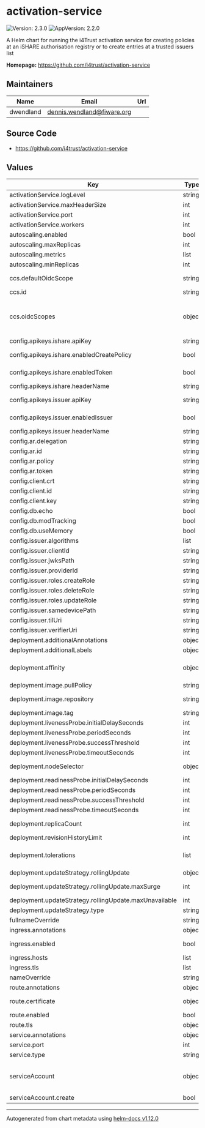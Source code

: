 # activation-service

![Version: 2.3.0](https://img.shields.io/badge/Version-2.3.0-informational?style=flat-square) ![AppVersion: 2.2.0](https://img.shields.io/badge/AppVersion-2.2.0-informational?style=flat-square)

A Helm chart for running the i4Trust activation service for creating policies at an iSHARE authorisation registry or to create entries at a trusted issuers list

**Homepage:** <https://github.com/i4trust/activation-service>

## Maintainers

| Name | Email | Url |
| ---- | ------ | --- |
| dwendland | <dennis.wendland@fiware.org> |  |

## Source Code

* <https://github.com/i4trust/activation-service>

## Values

| Key | Type | Default | Description |
|-----|------|---------|-------------|
| activationService.logLevel | string | `"info"` | Log Level |
| activationService.maxHeaderSize | int | `32768` | Maximum header size in bytes |
| activationService.port | int | `8080` | Listen port |
| activationService.workers | int | `1` | Number of (gunicorn) workers that should be created |
| autoscaling.enabled | bool | `false` |  |
| autoscaling.maxReplicas | int | `10` | maximum number of running pods |
| autoscaling.metrics | list | `[]` | metrics to react on |
| autoscaling.minReplicas | int | `1` | minimum number of running pods |
| ccs.defaultOidcScope | string | `"defaultScope"` | Default scope to be used from scopes below, if none is provided |
| ccs.id | string | `"pdc-activation-service"` | Id of the service |
| ccs.oidcScopes | object | `{"asWrite":[{"trustedIssuersLists":["https://til.fiware.dev"],"trustedParticipantsLists":["https://tir.fiware.dev"],"type":"VerifiableCredential"}],"defaultScope":[{"trustedIssuersLists":["https://til.fiware.dev"],"trustedParticipantsLists":["https://tir.fiware.dev"],"type":"VerifiableDefaultCredential"}]}` | Credential configurations for particular scopes |
| config.apikeys.ishare.apiKey | string | `""` | API key for iSHARE flow (auto-generated if left empty) |
| config.apikeys.ishare.enabledCreatePolicy | bool | `false` | Enable API-Key requirement for iSHARE flow /createpolicy endpoint (API key will be required) |
| config.apikeys.ishare.enabledToken | bool | `true` | Enable API-Key requirement for iSHARE flow /token endpoint (API key will be required) |
| config.apikeys.ishare.headerName | string | `"AS-API-KEY"` | API-Key Header name for iSHARE flow |
| config.apikeys.issuer.apiKey | string | `""` | API key for Trusted-Issuers-List flow (auto-generated if left empty) |
| config.apikeys.issuer.enabledIssuer | bool | `true` | Enable API-Key requirement for Trusted-Issuers-List flow /issuer endpoint (API key will be required) |
| config.apikeys.issuer.headerName | string | `"AS-API-KEY"` | API-Key Header name for Trusted-Issuers-List flow |
| config.ar.delegation | string | `"https://ar.packetdelivery.net/delegation"` | Endpoint for delegation requests |
| config.ar.id | string | `"EU.EORI.NLPACKETDEL"` | EORI of AR |
| config.ar.policy | string | `"https://ar.packetdelivery.net/policy"` | Endpoint for create policy requests |
| config.ar.token | string | `"https://ar.packetdelivery.net/connect/token"` | Endpoint for token request |
| config.client.crt | string | `"<pdc-certs>"` | Client certificate (PEM certificate chain) |
| config.client.id | string | `"EU.EORI.NLPACKETDEL"` | Client ID |
| config.client.key | string | `"<pdc-private-key>"` | Client key (PEM private key) |
| config.db.echo | bool | `true` | Enable SQL logging to stderr |
| config.db.modTracking | bool | `false` | Enable tracking of modifications |
| config.db.useMemory | bool | `true` | Use sqlite in-memory database |
| config.issuer.algorithms | list | `["ES256"]` | Allowed algorithms for JWT signatures |
| config.issuer.clientId | string | `"pdc-activation-service"` | clientId parameter |
| config.issuer.jwksPath | string | `"/.well-known/jwks"` | JWKS path at verifier |
| config.issuer.providerId | string | `"did:key:some-key"` | Provider DID |
| config.issuer.roles.createRole | string | `"CREATE_ISSUER"` | Role for creating trusted issuer |
| config.issuer.roles.deleteRole | string | `"DELETE_ISSUER"` | Role for deleting trusted issuer |
| config.issuer.roles.updateRole | string | `"UPDATE_ISSUER"` | Role for updating trusted issuer |
| config.issuer.samedevicePath | string | `"/api/v1/samedevice"` | samedevice flow path at verifier |
| config.issuer.tilUri | string | `"http://til.internal"` | URI of Trusted Issuers List service |
| config.issuer.verifierUri | string | `"https://verifier.packetdelivery.net"` | URI of verifier |
| deployment.additionalAnnotations | object | `{}` | additional annotations for the deployment, if required |
| deployment.additionalLabels | object | `{}` | additional labels for the deployment, if required |
| deployment.affinity | object | `{}` | affinity template ref: https://kubernetes.io/docs/concepts/configuration/assign-pod-node/#affinity-and-anti-affinity |
| deployment.image.pullPolicy | string | `"IfNotPresent"` | specification of the image pull policy |
| deployment.image.repository | string | `"i4trust/activation-service"` | image name ref: https://hub.docker.com/r/i4trust/activation-service |
| deployment.image.tag | string | `"2.2.0"` | tag of the image to be used |
| deployment.livenessProbe.initialDelaySeconds | int | `20` |  |
| deployment.livenessProbe.periodSeconds | int | `10` |  |
| deployment.livenessProbe.successThreshold | int | `1` |  |
| deployment.livenessProbe.timeoutSeconds | int | `30` |  |
| deployment.nodeSelector | object | `{}` | selector template ref: https://kubernetes.io/docs/user-guide/node-selection/ |
| deployment.readinessProbe.initialDelaySeconds | int | `21` |  |
| deployment.readinessProbe.periodSeconds | int | `10` |  |
| deployment.readinessProbe.successThreshold | int | `1` |  |
| deployment.readinessProbe.timeoutSeconds | int | `30` |  |
| deployment.replicaCount | int | `1` | initial number of target replications, can be different if autoscaling is enabled |
| deployment.revisionHistoryLimit | int | `3` | number of old replicas to be retained |
| deployment.tolerations | list | `[]` | tolerations template ref: ref: https://kubernetes.io/docs/concepts/configuration/taint-and-toleration/ |
| deployment.updateStrategy.rollingUpdate | object | `{"maxSurge":1,"maxUnavailable":0}` | new pods will be added gradually |
| deployment.updateStrategy.rollingUpdate.maxSurge | int | `1` | number of pods that can be created above the desired amount while updating |
| deployment.updateStrategy.rollingUpdate.maxUnavailable | int | `0` | number of pods that can be unavailable while updating |
| deployment.updateStrategy.type | string | `"RollingUpdate"` | type of the update |
| fullnameOverride | string | `""` |  |
| ingress.annotations | object | `{}` | annotations to be added to the ingress |
| ingress.enabled | bool | `false` | should there be an ingress to connect the activation service with the public internet |
| ingress.hosts | list | `[]` | all hosts to be provided |
| ingress.tls | list | `[]` | configure the ingress' tls |
| nameOverride | string | `""` |  |
| route.annotations | object | `{}` | annotations to be added to the route |
| route.certificate | object | `{}` | see: https://github.com/FIWARE-Ops/fiware-gitops/blob/master/doc/ROUTES.md |
| route.enabled | bool | `false` |  |
| route.tls | object | `{}` | tls configuration for the route |
| service.annotations | object | `{}` | addtional annotations, if required |
| service.port | int | `8080` | port to be used by the service |
| service.type | string | `"ClusterIP"` | service type |
| serviceAccount | object | `{"create":false}` | if a specific service account should be used, it can be configured here ref: https://kubernetes.io/docs/tasks/configure-pod-container/configure-service-account/ |
| serviceAccount.create | bool | `false` | specifies if the account should be created |

----------------------------------------------
Autogenerated from chart metadata using [helm-docs v1.12.0](https://github.com/norwoodj/helm-docs/releases/v1.12.0)
